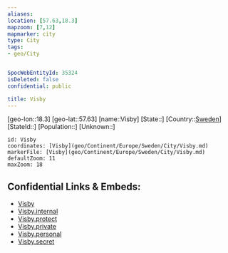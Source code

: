 ```yaml
---
aliases: 
location: [57.63,18.3]
mapzoom: [7,12] 
mapmarker: city 
type: City
tags:
- geo/City


SpocWebEntityId: 35324
isDeleted: false
confidential: public

title: Visby
---
```

[geo-lon::18.3]
[geo-lat::57.63]
[name::Visby]
[State::]
[Country::[Sweden](geo/Continent/Europe/Sweden.md)]
[StateId::]
[Population::]
[Unknown::]


```leaflet
id: Visby
coordinates: [Visby](geo/Continent/Europe/Sweden/City/Visby.md)
markerFile: [Visby](geo/Continent/Europe/Sweden/City/Visby.md)
defaultZoom: 11 
maxZoom: 18
```


## Confidential Links & Embeds: 
- [Visby](../../../../../../_public/geo/Continent/Europe/Sweden/City/Visby.md) 
- [Visby.internal](../../../../../../_internal/geo/Continent/Europe/Sweden/City/Visby.internal.md) 
- [Visby.protect](../../../../../../_protect/geo/Continent/Europe/Sweden/City/Visby.protect.md) 
- [Visby.private](../../../../../../_private/geo/Continent/Europe/Sweden/City/Visby.private.md) 
- [Visby.personal](../../../../../../_personal/geo/Continent/Europe/Sweden/City/Visby.personal.md) 
- [Visby.secret](../../../../../../_secret/geo/Continent/Europe/Sweden/City/Visby.secret.md) 
